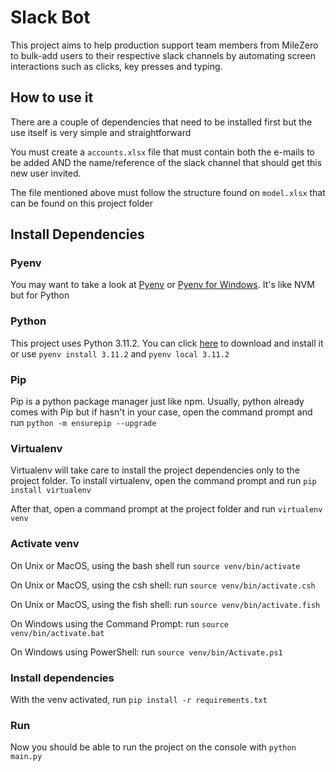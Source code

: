 # Slack Bot

This project aims to help production support team members from MileZero to bulk-add users to their respective slack channels by automating screen interactions such as clicks, key presses and typing.

## How to use it

There are a couple of dependencies that need to be installed first but the use itself is very simple and straightforward

You must create a `accounts.xlsx` file that must contain both the e-mails to be added AND the name/reference of the slack channel that should get this new user invited.

The file mentioned above must follow the structure found on `model.xlsx` that can be found on this project folder

## Install Dependencies

### Pyenv

You may want to take a look at [Pyenv](https://github.com/pyenv/pyenv) or [Pyenv for Windows](https://github.com/pyenv-win/pyenv-win). It's like NVM but for Python

### Python

This project uses Python 3.11.2. You can click [here](https://www.python.org/downloads/release/python-3112/) to download and install it or use `pyenv install 3.11.2` and `pyenv local 3.11.2`

### Pip

Pip is a python package manager just like npm. Usually, python already comes with Pip but if hasn't in your case, open the command prompt and run `python -m ensurepip --upgrade`

### Virtualenv

Virtualenv will take care to install the project dependencies only to the project folder.
To install virtualenv, open the command prompt and run `pip install virtualenv`

After that, open a command prompt at the project folder and run `virtualenv venv`

### Activate venv

On Unix or MacOS, using the bash shell run `source venv/bin/activate`

On Unix or MacOS, using the csh shell: run `source venv/bin/activate.csh`

On Unix or MacOS, using the fish shell: run `source venv/bin/activate.fish`

On Windows using the Command Prompt: run `source venv/bin/activate.bat`

On Windows using PowerShell: run `source venv/bin/Activate.ps1`

### Install dependencies

With the venv activated, run `pip install -r requirements.txt`

### Run

Now you should be able to run the project on the console with `python main.py`
